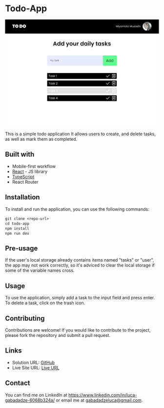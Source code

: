 # Todo-App

![Screenshot](./src/assets/screenshot.png)

This is a simple todo application 
It allows users to create, and delete tasks, as well as mark them as completed. 


## Built with

- Mobile-first workflow
- [React](https://reactjs.org/) - JS library
- [TypeScript](https://typescriptlang.org/) 
- React Router

## Installation

To install and run the application, you can use the following commands:

```
git clone <repo-url>
cd todo-app
npm install
npm run dev
```


## Pre-usage

If the user's local storage already contains items named "tasks" or "user", the app may not work correctly, so it's adviced to clear the local storage if some of the variable names cross.

## Usage

To use the application, simply add a task to the input field and press enter. To delete a task, click on the trash icon.

## Contributing

Contributions are welcome! If you would like to contribute to the project, please fork the repository and submit a pull request. 

## Links

- Solution URL: [GitHub](https://github.com/gabadadzeluca/todo-app-unilab)
- Live Site URL: [Live URL](https://gabadadzeluca.github.io/todo-app-unilab/)

## Contact

You can find me on LinkedIn at <https://www.linkedin.com/in/luca-gabadadze-6068b324a/> or email me at <gabadadzeluca@gmail.com>.
